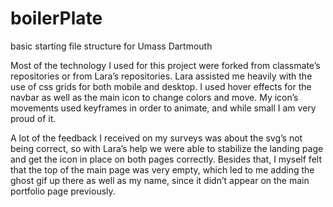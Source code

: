 # boilerPlate
basic starting file structure for Umass Dartmouth

Most of the technology I used for this project were forked from classmate’s repositories or from Lara’s repositories. Lara assisted me heavily with the use of css grids for both mobile and desktop. I used hover effects for the navbar as well as the main icon to change colors and move. My icon’s movements used keyframes in order to animate, and while small I am very proud of it. 

A lot of the feedback I received on my surveys was about the svg’s not being correct, so with Lara’s help we were able to stabilize the landing page and get the icon in place on both pages correctly. Besides that, I myself felt that the top of the main page was very empty, which led to me adding the ghost gif up there as well as my name, since it didn’t appear on the main portfolio page previously. 

